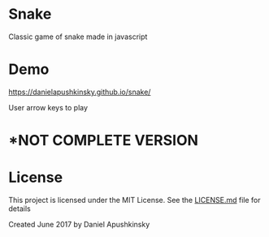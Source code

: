 # Snake
Classic game of snake made in javascript

# Demo
https://danielapushkinsky.github.io/snake/

User arrow keys to play


# *NOT COMPLETE VERSION

# License

This project is licensed under the MIT License. See the [LICENSE.md](LICENSE.md) file for details

Created June 2017 by Daniel Apushkinsky
